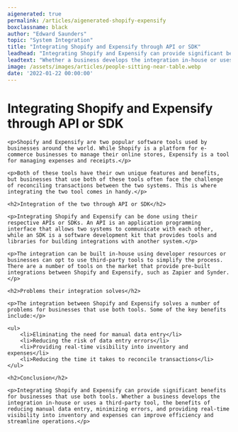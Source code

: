 ```yaml
---
aigenerated: true
permalink: /articles/aigenerated-shopify-expensify
boxclassname: black
author: "Edward Saunders"
topic: "System Integration"
title: "Integrating Shopify and Expensify through API or SDK"
leadhead: "Integrating Shopify and Expensify can provide significant benefits for businesses that use both tools"
leadtext: "Whether a business develops the integration in-house or uses a third-party tool, the benefits of reducing manual data entry, minimizing errors, and providing real-time visibility into inventory and expenses can improve efficiency and streamline operations."
image: /assets/images/articles/people-sitting-near-table.webp
date: '2022-01-22 00:00:00'
---
```

<div class="arttext">
	<h1>Integrating Shopify and Expensify through API or SDK</h1>

	<p>Shopify and Expensify are two popular software tools used by businesses around the world. While Shopify is a platform for e-commerce businesses to manage their online stores, Expensify is a tool for managing expenses and receipts.</p>

	<p>Both of these tools have their own unique features and benefits, but businesses that use both of these tools often face the challenge of reconciling transactions between the two systems. This is where integrating the two tool comes in handy.</p>

	<h2>Integration of the two through API or SDK</h2>

	<p>Integrating Shopify and Expensify can be done using their respective APIs or SDKs. An API is an application programming interface that allows two systems to communicate with each other, while an SDK is a software development kit that provides tools and libraries for building integrations with another system.</p>

	<p>The integration can be built in-house using developer resources or businesses can opt to use third-party tools to simplify the process. There are a number of tools on the market that provide pre-built integrations between Shopify and Expensify, such as Zapier and Synder.</p>

	<h2>Problems their integration solves</h2>

	<p>The integration between Shopify and Expensify solves a number of problems for businesses that use both tools. Some of the key benefits include:</p>

	<ul>
		<li>Eliminating the need for manual data entry</li>
		<li>Reducing the risk of data entry errors</li>
		<li>Providing real-time visibility into inventory and expenses</li>
		<li>Reducing the time it takes to reconcile transactions</li>
	</ul>

	<h2>Conclusion</h2>

	<p>Integrating Shopify and Expensify can provide significant benefits for businesses that use both tools. Whether a business develops the integration in-house or uses a third-party tool, the benefits of reducing manual data entry, minimizing errors, and providing real-time visibility into inventory and expenses can improve efficiency and streamline operations.</p>

</div>